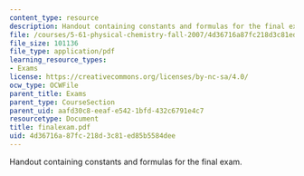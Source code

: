 ```yaml
---
content_type: resource
description: Handout containing constants and formulas for the final exam.
file: /courses/5-61-physical-chemistry-fall-2007/4d36716a87fc218d3c81ed85b5584dee_finalexam.pdf
file_size: 101136
file_type: application/pdf
learning_resource_types:
- Exams
license: https://creativecommons.org/licenses/by-nc-sa/4.0/
ocw_type: OCWFile
parent_title: Exams
parent_type: CourseSection
parent_uid: aafd30c8-eeaf-e542-1bfd-432c6791e4c7
resourcetype: Document
title: finalexam.pdf
uid: 4d36716a-87fc-218d-3c81-ed85b5584dee
---
```

Handout containing constants and formulas for the final exam.